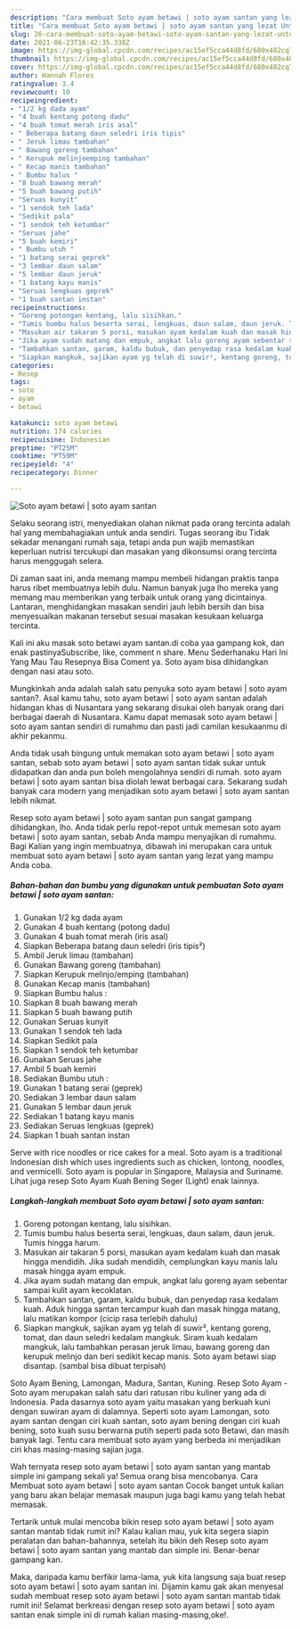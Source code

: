 ```yaml
---
description: "Cara membuat Soto ayam betawi | soto ayam santan yang lezat Untuk Jualan"
title: "Cara membuat Soto ayam betawi | soto ayam santan yang lezat Untuk Jualan"
slug: 26-cara-membuat-soto-ayam-betawi-soto-ayam-santan-yang-lezat-untuk-jualan
date: 2021-06-23T16:42:35.338Z
image: https://img-global.cpcdn.com/recipes/ac15ef5cca44d8fd/680x482cq70/soto-ayam-betawi-soto-ayam-santan-foto-resep-utama.jpg
thumbnail: https://img-global.cpcdn.com/recipes/ac15ef5cca44d8fd/680x482cq70/soto-ayam-betawi-soto-ayam-santan-foto-resep-utama.jpg
cover: https://img-global.cpcdn.com/recipes/ac15ef5cca44d8fd/680x482cq70/soto-ayam-betawi-soto-ayam-santan-foto-resep-utama.jpg
author: Hannah Flores
ratingvalue: 3.4
reviewcount: 10
recipeingredient:
- "1/2 kg dada ayam"
- "4 buah kentang potong dadu"
- "4 buah tomat merah iris asal"
- " Beberapa batang daun seledri iris tipis"
- " Jeruk limau tambahan"
- " Bawang goreng tambahan"
- " Kerupuk melinjoemping tambahan"
- " Kecap manis tambahan"
- " Bumbu halus "
- "8 buah bawang merah"
- "5 buah bawang putih"
- "Seruas kunyit"
- "1 sendok teh lada"
- "Sedikit pala"
- "1 sendok teh ketumbar"
- "Seruas jahe"
- "5 buah kemiri"
- " Bumbu utuh "
- "1 batang serai geprek"
- "3 lembar daun salam"
- "5 lembar daun jeruk"
- "1 batang kayu manis"
- "Seruas lengkuas geprek"
- "1 buah santan instan"
recipeinstructions:
- "Goreng potongan kentang, lalu sisihkan."
- "Tumis bumbu halus beserta serai, lengkuas, daun salam, daun jeruk. Tumis hingga harum."
- "Masukan air takaran 5 porsi, masukan ayam kedalam kuah dan masak hingga mendidih. Jika sudah mendidih, cemplungkan kayu manis lalu masak hingga ayam empuk."
- "Jika ayam sudah matang dan empuk, angkat lalu goreng ayam sebentar sampai kulit ayam kecoklatan."
- "Tambahkan santan, garam, kaldu bubuk, dan penyedap rasa kedalam kuah. Aduk hingga santan tercampur kuah dan masak hingga matang, lalu matikan kompor (cicip rasa terlebih dahulu)"
- "Siapkan mangkuk, sajikan ayam yg telah di suwir², kentang goreng, tomat, dan daun seledri kedalam mangkuk. Siram kuah kedalam mangkuk, lalu tambahkan perasan jeruk limau, bawang goreng dan kerupuk melinjo dan beri sedikit kecap manis. Soto ayam betawi siap disantap. (sambal bisa dibuat terpisah)"
categories:
- Resep
tags:
- soto
- ayam
- betawi

katakunci: soto ayam betawi 
nutrition: 174 calories
recipecuisine: Indonesian
preptime: "PT25M"
cooktime: "PT59M"
recipeyield: "4"
recipecategory: Dinner

---
```



![Soto ayam betawi | soto ayam santan](https://img-global.cpcdn.com/recipes/ac15ef5cca44d8fd/680x482cq70/soto-ayam-betawi-soto-ayam-santan-foto-resep-utama.jpg)

Selaku seorang istri, menyediakan olahan nikmat pada orang tercinta adalah hal yang membahagiakan untuk anda sendiri. Tugas seorang ibu Tidak sekadar menangani rumah saja, tetapi anda pun wajib memastikan keperluan nutrisi tercukupi dan masakan yang dikonsumsi orang tercinta harus menggugah selera.

Di zaman  saat ini, anda memang mampu membeli hidangan praktis tanpa harus ribet membuatnya lebih dulu. Namun banyak juga lho mereka yang memang mau memberikan yang terbaik untuk orang yang dicintainya. Lantaran, menghidangkan masakan sendiri jauh lebih bersih dan bisa menyesuaikan makanan tersebut sesuai masakan kesukaan keluarga tercinta. 

Kali ini aku masak soto betawi ayam santan.di coba yaa gampang kok, dan enak pastinyaSubscribe, like, comment n share. Menu Sederhanaku Hari Ini Yang Mau Tau Resepnya Bisa Coment ya. Soto ayam bisa dihidangkan dengan nasi atau soto.

Mungkinkah anda adalah salah satu penyuka soto ayam betawi | soto ayam santan?. Asal kamu tahu, soto ayam betawi | soto ayam santan adalah hidangan khas di Nusantara yang sekarang disukai oleh banyak orang dari berbagai daerah di Nusantara. Kamu dapat memasak soto ayam betawi | soto ayam santan sendiri di rumahmu dan pasti jadi camilan kesukaanmu di akhir pekanmu.

Anda tidak usah bingung untuk memakan soto ayam betawi | soto ayam santan, sebab soto ayam betawi | soto ayam santan tidak sukar untuk didapatkan dan anda pun boleh mengolahnya sendiri di rumah. soto ayam betawi | soto ayam santan bisa diolah lewat berbagai cara. Sekarang sudah banyak cara modern yang menjadikan soto ayam betawi | soto ayam santan lebih nikmat.

Resep soto ayam betawi | soto ayam santan pun sangat gampang dihidangkan, lho. Anda tidak perlu repot-repot untuk memesan soto ayam betawi | soto ayam santan, sebab Anda mampu menyajikan di rumahmu. Bagi Kalian yang ingin membuatnya, dibawah ini merupakan cara untuk membuat soto ayam betawi | soto ayam santan yang lezat yang mampu Anda coba.

<!--inarticleads1-->

##### Bahan-bahan dan bumbu yang digunakan untuk pembuatan Soto ayam betawi | soto ayam santan:

1. Gunakan 1/2 kg dada ayam
1. Gunakan 4 buah kentang (potong dadu)
1. Gunakan 4 buah tomat merah (iris asal)
1. Siapkan  Beberapa batang daun seledri (iris tipis²)
1. Ambil  Jeruk limau (tambahan)
1. Gunakan  Bawang goreng (tambahan)
1. Siapkan  Kerupuk melinjo/emping (tambahan)
1. Gunakan  Kecap manis (tambahan)
1. Siapkan  Bumbu halus :
1. Siapkan 8 buah bawang merah
1. Siapkan 5 buah bawang putih
1. Gunakan Seruas kunyit
1. Gunakan 1 sendok teh lada
1. Siapkan Sedikit pala
1. Siapkan 1 sendok teh ketumbar
1. Gunakan Seruas jahe
1. Ambil 5 buah kemiri
1. Sediakan  Bumbu utuh :
1. Gunakan 1 batang serai (geprek)
1. Sediakan 3 lembar daun salam
1. Gunakan 5 lembar daun jeruk
1. Sediakan 1 batang kayu manis
1. Sediakan Seruas lengkuas (geprek)
1. Siapkan 1 buah santan instan


Serve with rice noodles or rice cakes for a meal. Soto ayam is a traditional Indonesian dish which uses ingredients such as chicken, lontong, noodles, and vermicelli. Soto ayam is popular in Singapore, Malaysia and Suriname. Lihat juga resep Soto Ayam Kuah Bening Seger (Light) enak lainnya. 

<!--inarticleads2-->

##### Langkah-langkah membuat Soto ayam betawi | soto ayam santan:

1. Goreng potongan kentang, lalu sisihkan.
1. Tumis bumbu halus beserta serai, lengkuas, daun salam, daun jeruk. Tumis hingga harum.
1. Masukan air takaran 5 porsi, masukan ayam kedalam kuah dan masak hingga mendidih. Jika sudah mendidih, cemplungkan kayu manis lalu masak hingga ayam empuk.
1. Jika ayam sudah matang dan empuk, angkat lalu goreng ayam sebentar sampai kulit ayam kecoklatan.
1. Tambahkan santan, garam, kaldu bubuk, dan penyedap rasa kedalam kuah. Aduk hingga santan tercampur kuah dan masak hingga matang, lalu matikan kompor (cicip rasa terlebih dahulu)
1. Siapkan mangkuk, sajikan ayam yg telah di suwir², kentang goreng, tomat, dan daun seledri kedalam mangkuk. Siram kuah kedalam mangkuk, lalu tambahkan perasan jeruk limau, bawang goreng dan kerupuk melinjo dan beri sedikit kecap manis. Soto ayam betawi siap disantap. (sambal bisa dibuat terpisah)


Soto Ayam Bening, Lamongan, Madura, Santan, Kuning. Resep Soto Ayam - Soto ayam merupakan salah satu dari ratusan ribu kuliner yang ada di Indonesia. Pada dasarnya soto ayam yaitu masakan yang berkuah kuni dengan suwiran ayam di dalamnya. Seperti soto ayam Lamongan, soto ayam santan dengan ciri kuah santan, soto ayam bening dengan ciri kuah bening, soto kuah susu berwarna putih seperti pada soto Betawi, dan masih banyak lagi. Tentu cara membuat soto ayam yang berbeda ini menjadikan ciri khas masing-masing sajian juga. 

Wah ternyata resep soto ayam betawi | soto ayam santan yang mantab simple ini gampang sekali ya! Semua orang bisa mencobanya. Cara Membuat soto ayam betawi | soto ayam santan Cocok banget untuk kalian yang baru akan belajar memasak maupun juga bagi kamu yang telah hebat memasak.

Tertarik untuk mulai mencoba bikin resep soto ayam betawi | soto ayam santan mantab tidak rumit ini? Kalau kalian mau, yuk kita segera siapin peralatan dan bahan-bahannya, setelah itu bikin deh Resep soto ayam betawi | soto ayam santan yang mantab dan simple ini. Benar-benar gampang kan. 

Maka, daripada kamu berfikir lama-lama, yuk kita langsung saja buat resep soto ayam betawi | soto ayam santan ini. Dijamin kamu gak akan menyesal sudah membuat resep soto ayam betawi | soto ayam santan mantab tidak rumit ini! Selamat berkreasi dengan resep soto ayam betawi | soto ayam santan enak simple ini di rumah kalian masing-masing,oke!.

